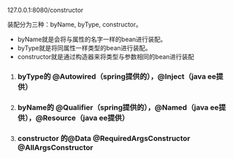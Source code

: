 127.0.0.1:8080/constructor

装配分为三种：byName, byType, constructor。

- byName就是会将与属性的名字一样的bean进行装配。
- byType就是将同属性一样类型的bean进行装配。
- constructor就是通过构造器来将类型与参数相同的bean进行装配



1. ### byType的 @Autowired（spring提供的），@Inject（java ee提供）

2. ### byName的 @Qualifier（spring提供的），@Named（java ee提供），@Resource（java ee提供）

3. ### constructor 的@Data @RequiredArgsConstructor @AllArgsConstructor